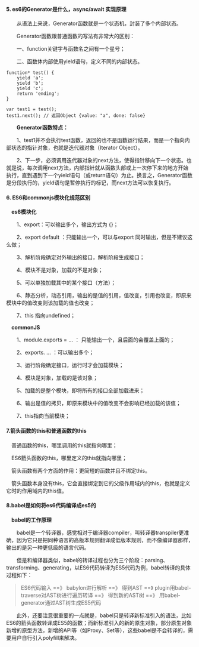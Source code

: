 #### 5. es6的Generator是什么，async/await 实现原理    

&emsp;&emsp;从语法上来说，Generator函数就是一个状态机，封装了多个内部状态。  

&emsp;&emsp;Generator函数跟普通函数的写法有非常大的区别：  

&emsp;&emsp;一、function关键字与函数名之间有一个星号；  

&emsp;&emsp;二、函数体内部使用yield语句，定义不同的内部状态。  

>  
    function* test() {
        yield 'a';
        yield 'b';
        yield 'c';
        return 'ending';
    }
    
    var test1 = test();
    test1.next(); // 返回Object {value: "a", done: false}  
    
&emsp;&emsp;**Generator函数特点：**

&emsp;&emsp;1、test1并不会执行test函数，返回的也不是函数运行结果，而是一个指向内部状态的指针对象，也就是迭代器对象（Iterator Object）。

&emsp;&emsp;2、下一步，必须调用迭代器对象的next方法，使得指针移向下一个状态。也就是说，每次调用next方法，内部指针就从函数头部或上一次停下来的地方开始执行，直到遇到下一个yield语句（或return语句）为止。换言之，Generator函数是分段执行的，yield语句是暂停执行的标记，而next方法可以恢复执行。

#### 6. ES6和commonjs模块化规范区别  

&emsp;**es6模块化**  

&emsp;&emsp;1、export：可以输出多个，输出方式为 {}；  

&emsp;&emsp;2、export default ：只能输出一个，可以与export 同时输出，但是不建议这么做；  

&emsp;&emsp;3、解析阶段确定对外输出的接口，解析阶段生成接口；  

&emsp;&emsp;4、模块不是对象，加载的不是对象；  

&emsp;&emsp;5、可以单独加载其中的某个接口（方法）；  

&emsp;&emsp;6、静态分析，动态引用，输出的是值的引用，值改变，引用也改变，即原来模块中的值改变则该加载的值也改变；  

&emsp;&emsp;7、this 指向undefined；  

&emsp;**commonJS**  

&emsp;&emsp;1、module.exports =  ... ：      只能输出一个，且后面的会覆盖上面的；  

&emsp;&emsp;2、exports. ... ：可以输出多个；  

&emsp;&emsp;3、运行阶段确定接口，运行时才会加载模块；  

&emsp;&emsp;4、模块是对象，加载的是该对象；  

&emsp;&emsp;5、加载的是整个模块，即将所有的接口全部加载进来；  

&emsp;&emsp;6、输出是值的拷贝，即原来模块中的值改变不会影响已经加载的该值；  

&emsp;&emsp;7、this指向当前模块；    

#### 7.箭头函数的this和普通函数的this

&emsp;普通函数的this，哪里调用的this就指向哪里；

&emsp;ES6箭头函数的this，哪里定义的this就指向哪里；  

&emsp;箭头函数有两个方面的作用：更简短的函数并且不绑定this。  

&emsp;箭头函数本身没有this，它会直接绑定到它的父级作用域内的this，也就是定义它时的作用域内的this值。

#### 8.babel是如何将es6代码编译成es5的  

&emsp;**babel的工作原理**  

&emsp;&emsp;babel是一个转译器，感觉相对于编译器compiler，叫转译器transpiler更准确，因为它只是把同种语言的高版本规则翻译成低版本规则，而不像编译器那样，输出的是另一种更低级的语言代码。  

&emsp;&emsp;但是和编译器类似，babel的转译过程也分为三个阶段：parsing、transforming、generating，以ES6代码转译为ES5代码为例，babel转译的具体过程如下：

> ES6代码输入 ==》 babylon进行解析 ==》 得到AST
==》 plugin用babel-traverse对AST树进行遍历转译 ==》 得到新的AST树
==》 用babel-generator通过AST树生成ES5代码  

&emsp;&emsp;此外，还要注意很重要的一点就是，babel只是转译新标准引入的语法，比如ES6的箭头函数转译成ES5的函数；而新标准引入的新的原生对象，部分原生对象新增的原型方法，新增的API等（如Proxy、Set等），这些babel是不会转译的，需要用户自行引入polyfill来解决。